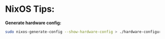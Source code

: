 # NixOS Tips:

**Generate hardware config:**

```sh
sudo nixos-generate-config --show-hardware-config > ./hardware-configuration.nix
```


